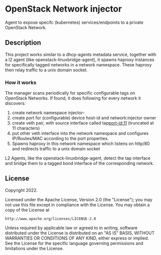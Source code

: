 # OpenStack Network injector

Agent to expose specifc (kubernetes) services/endpoints to a private OpenStack Network.

## Description
This project works similar to a dhcp-agents metadata service, together with a l2 agent (like openstack-linuxbridge-agent),
it spawns haproxy instances for specifically tagged networks in a network namespace.
These haproxy then relay traffic to a unix domain socket.


### How it works
The manager scans periodically for specific configurable tags on OpenStack Networks. If found, it does following
for every network it discovers:

1. create network namespace injector-<network-id>
2. create port for (configurable) device host-id and network:injector owner
3. create veth pair, with source interface called tap<port-id:11> (truncated at 11 characters)
4. put other veth interface into the network namespace and configures IP/Routes/MAC according to the port properties.
5. Spawns haproxy in this network namespace which listens on http/80 and redirects traffic to a unix domain socket

L2 Agents, like the openstack-linuxbridge-agent, detect the tap interface and bridge them to a tagged bond interface of 
the corresponding network.

## License

Copyright 2022.

Licensed under the Apache License, Version 2.0 (the "License");
you may not use this file except in compliance with the License.
You may obtain a copy of the License at

    http://www.apache.org/licenses/LICENSE-2.0

Unless required by applicable law or agreed to in writing, software
distributed under the License is distributed on an "AS IS" BASIS,
WITHOUT WARRANTIES OR CONDITIONS OF ANY KIND, either express or implied.
See the License for the specific language governing permissions and
limitations under the License.

